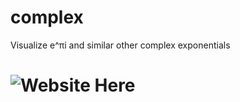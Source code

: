 # complex
Visualize e^πi and similar other complex exponentials

# ![Website Here](https://morabrandoi.github.io/complex/)

